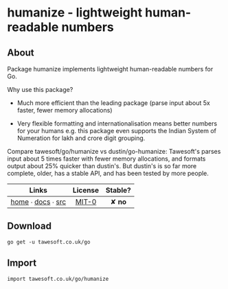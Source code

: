# humanize - lightweight human-readable numbers

## About

Package humanize implements lightweight human-readable numbers for Go.

Why use this package?

* Much more efficient than the leading package (parse input about 5x faster, fewer memory allocations)

* Very flexible formatting and internationalisation means better numbers for your humans e.g.
this package even supports the Indian System of Numeration for lakh and crore digit grouping. 

Compare tawesoft/go/humanize vs dustin/go-humanize: Tawesoft's parses input about 5 times faster with fewer memory
allocations, and formats output about 25% quicker than dustin's. But dustin's is so far more complete, older, has a
stable API, and has been tested by more people.

|  Links  | License | Stable? | 
|:-------:|:-------:|:-------:| 
| [home][home_] ∙ [docs][docs_] ∙ [src][src_] | [MIT-0][copy_] | ✘ **no** |

[home_]: https://tawesoft.co.uk/go/humanize
[src_]:  https://github.com/tawesoft/go/tree/master/humanize
[docs_]: https://godoc.org/tawesoft.co.uk/go/humanize
[copy_]: https://github.com/tawesoft/go/tree/master/humanize/_COPYING.md

## Download

```shell script
go get -u tawesoft.co.uk/go
```

## Import

```
import tawesoft.co.uk/go/humanize
```